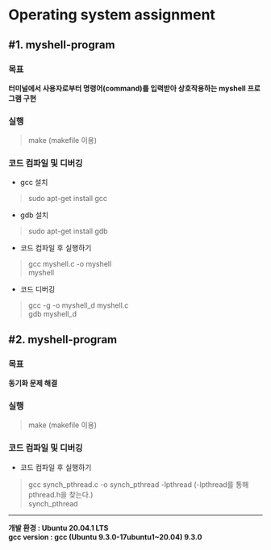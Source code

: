 # Operating system assignment
## #1. myshell-program

<h3> 목표  </h3>
 <b> 터미널에서 사용자로부터 명령어(command)를 입력받아 상호작용하는 myshell 프로그램 구현 </b>

<h3> 실행 </h3>

> make (makefile 이용)

<h3> 코드 컴파일 및 디버깅 </h3>

- gcc 설치
> sudo apt-get install gcc

- gdb 설치
> sudo apt-get install gdb

- 코드 컴파일 후 실행하기
> gcc myshell.c -o myshell <br>
> myshell

- 코드 디버깅
> gcc -g -o myshell_d myshell.c <br>
> gdb myshell_d

## #2. myshell-program

<h3> 목표  </h3>
 <b> 동기화 문제 해결 </b>

<h3> 실행 </h3>

> make (makefile 이용)

<h3> 코드 컴파일 및 디버깅 </h3>

- 코드 컴파일 후 실행하기
> gcc synch_pthread.c -o synch_pthread -lpthread (-lpthread를 통해 pthread.h을 찾는다.) <br>
> synch_pthread

<hr>
<b> 개발 환경 : Ubuntu 20.04.1 LTS </b> <br>
<b> gcc version : gcc (Ubuntu 9.3.0-17ubuntu1~20.04) 9.3.0 </b>
